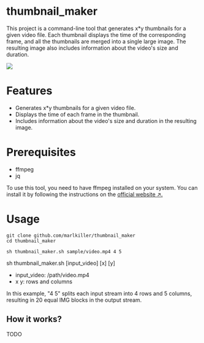 # thumbnail_maker

This project is a command-line tool that generates x*y thumbnails for a given video file. Each thumbnail displays the time of the corresponding frame, and all the thumbnails are merged into a single large image. The resulting image also includes information about the video's size and duration.




![](sample/one-piece.E0162.mkv_merge.png)

# Features

- Generates x*y thumbnails for a given video file.
- Displays the time of each frame in the thumbnail.
- Includes information about the video's size and duration in the resulting image.

# Prerequisites
- ffmpeg
- jq

To use this tool, you need to have ffmpeg installed on your system. You can install it by following the instructions on the [official website ↗.](https://ffmpeg.org/download.html)


# Usage


```shell
git clone github.com/marlkiller/thumbnail_maker
cd thumbnail_maker

sh thumbnail_maker.sh sample/video.mp4 4 5
```


sh thumbnail_maker.sh [input_video] [x] [y]
- input_video: /path/video.mp4
- x y: rows and columns

In this example, "4 5" splits each input stream into 4 rows and 5 columns, resulting in 20 equal IMG blocks in the output stream.



## How it works?

TODO